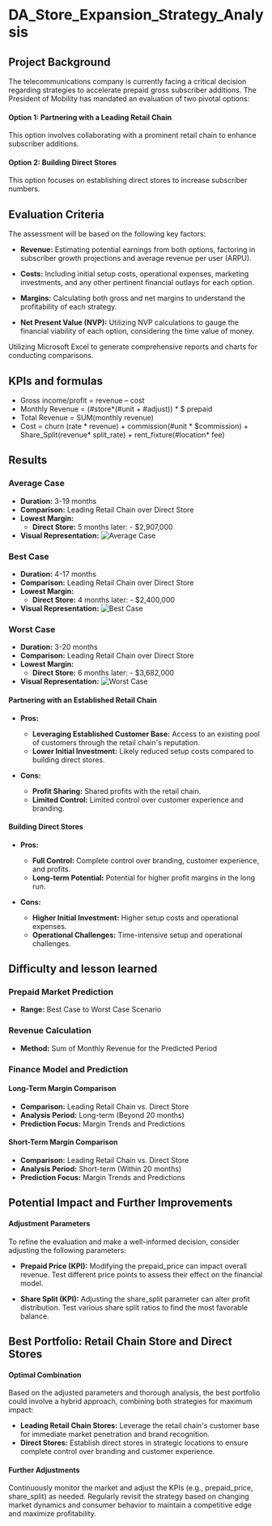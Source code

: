 # DA_Store_Expansion_Strategy_Analysis


## Project Background

The telecommunications company is currently facing a critical decision regarding strategies to accelerate prepaid gross subscriber additions. The President of Mobility has mandated an evaluation of two pivotal options:

#### Option 1: Partnering with a Leading Retail Chain

This option involves collaborating with a prominent retail chain to enhance subscriber additions.

#### Option 2: Building Direct Stores

This option focuses on establishing direct stores to increase subscriber numbers.

## Evaluation Criteria

The assessment will be based on the following key factors:

- **Revenue:** Estimating potential earnings from both options, factoring in subscriber growth projections and average revenue per user (ARPU).

- **Costs:** Including initial setup costs, operational expenses, marketing investments, and any other pertinent financial outlays for each option.

- **Margins:** Calculating both gross and net margins to understand the profitability of each strategy.

- **Net Present Value (NVP):** Utilizing NVP calculations to gauge the financial viability of each option, considering the time value of money.

Utilizing Microsoft Excel to generate comprehensive reports and charts for conducting comparisons.

## KPIs and formulas
 - Gross income/profit = revenue – cost
 - Monthly Revenue  = (#store*(#unit + #adjust))  *  $ prepaid
 - Total Revenue = SUM(monthly revenue)
 - Cost = churn (rate * revenue) + commission(#unit * $commission) + Share_Split(revenue* split_rate) +  rent_fixture(#location* fee)



## Results

### Average Case

- **Duration:** 3-19 months
- **Comparison:** Leading Retail Chain over Direct Store
- **Lowest Margin:** 
  - **Direct Store:** 5 months later: - $2,907,000
- **Visual Representation:**
  ![Average Case](https://github.com/yrenn/DA_Store_Expansion_Strategy_Analysis/assets/118937529/a52b2f2b-12e6-4767-916e-b916a700f1cd)

### Best Case

- **Duration:** 4-17 months
- **Comparison:** Leading Retail Chain over Direct Store
- **Lowest Margin:**
  - **Direct Store:** 4 months later: - $2,400,000
- **Visual Representation:**
  ![Best Case](https://github.com/yrenn/DA_Store_Expansion_Strategy_Analysis/assets/118937529/89e1cf91-9697-4f4f-b476-e5a8f7eeba2e)

### Worst Case

- **Duration:** 3-20 months
- **Comparison:** Leading Retail Chain over Direct Store
- **Lowest Margin:**
  - **Direct Store:** 6 months later: - $3,682,000
- **Visual Representation:**
  ![Worst Case](https://github.com/yrenn/DA_Store_Expansion_Strategy_Analysis/assets/118937529/89e1cf91-9697-4f4f-b476-e5a8f7eeba2e)


#### Partnering with an Established Retail Chain

- **Pros:**
  - **Leveraging Established Customer Base:** Access to an existing pool of customers through the retail chain's reputation.
  - **Lower Initial Investment:** Likely reduced setup costs compared to building direct stores.

- **Cons:**
  - **Profit Sharing:** Shared profits with the retail chain.
  - **Limited Control:** Limited control over customer experience and branding.

#### Building Direct Stores

- **Pros:**
  - **Full Control:** Complete control over branding, customer experience, and profits.
  - **Long-term Potential:** Potential for higher profit margins in the long run.

- **Cons:**
  - **Higher Initial Investment:** Higher setup costs and operational expenses.
  - **Operational Challenges:** Time-intensive setup and operational challenges.

## Difficulty and lesson learned

### Prepaid Market Prediction

- **Range:** Best Case to Worst Case Scenario

### Revenue Calculation

- **Method:** Sum of Monthly Revenue for the Predicted Period

### Finance Model and Prediction

#### Long-Term Margin Comparison

- **Comparison:** Leading Retail Chain vs. Direct Store
- **Analysis Period:** Long-term (Beyond 20 months)
- **Prediction Focus:** Margin Trends and Predictions

#### Short-Term Margin Comparison

- **Comparison:** Leading Retail Chain vs. Direct Store
- **Analysis Period:** Short-term (Within 20 months)
- **Prediction Focus:** Margin Trends and Predictions


## Potential Impact and Further Improvements

#### Adjustment Parameters

To refine the evaluation and make a well-informed decision, consider adjusting the following parameters:

- **Prepaid Price (KPI):** Modifying the prepaid_price can impact overall revenue. Test different price points to assess their effect on the financial model.

- **Share Split (KPI):** Adjusting the share_split parameter can alter profit distribution. Test various share split ratios to find the most favorable balance.

## Best Portfolio: Retail Chain Store and Direct Stores

#### Optimal Combination

Based on the adjusted parameters and thorough analysis, the best portfolio could involve a hybrid approach, combining both strategies for maximum impact:

- **Leading Retail Chain Stores:** Leverage the retail chain's customer base for immediate market penetration and brand recognition.
- **Direct Stores:** Establish direct stores in strategic locations to ensure complete control over branding and customer experience.

#### Further Adjustments

Continuously monitor the market and adjust the KPIs (e.g., prepaid_price, share_split) as needed. Regularly revisit the strategy based on changing market dynamics and consumer behavior to maintain a competitive edge and maximize profitability.





